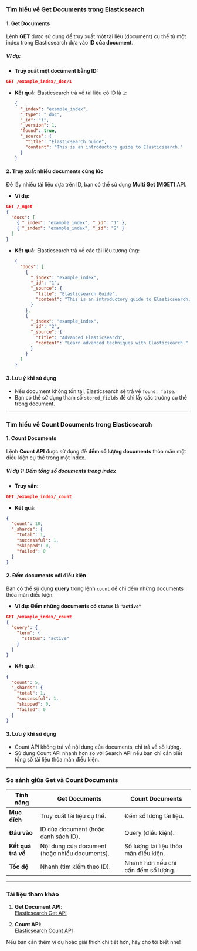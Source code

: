 ### **Tìm hiểu về Get Documents trong Elasticsearch**

#### **1. Get Documents**
Lệnh **GET** được sử dụng để truy xuất một tài liệu (document) cụ thể từ một index trong Elasticsearch dựa vào **ID của document**.

##### **Ví dụ:**
- **Truy xuất một document bằng ID:**
```json
GET /example_index/_doc/1
```

- **Kết quả:**
  Elasticsearch trả về tài liệu có ID là `1`:
  ```json
  {
    "_index": "example_index",
    "_type": "_doc",
    "_id": "1",
    "_version": 1,
    "found": true,
    "_source": {
      "title": "Elasticsearch Guide",
      "content": "This is an introductory guide to Elasticsearch."
    }
  }
  ```

#### **2. Truy xuất nhiều documents cùng lúc**
Để lấy nhiều tài liệu dựa trên ID, bạn có thể sử dụng **Multi Get (MGET)** API.

- **Ví dụ:**
```json
GET /_mget
{
  "docs": [
    { "_index": "example_index", "_id": "1" },
    { "_index": "example_index", "_id": "2" }
  ]
}
```

- **Kết quả:**
  Elasticsearch trả về các tài liệu tương ứng:
  ```json
  {
    "docs": [
      {
        "_index": "example_index",
        "_id": "1",
        "_source": {
          "title": "Elasticsearch Guide",
          "content": "This is an introductory guide to Elasticsearch."
        }
      },
      {
        "_index": "example_index",
        "_id": "2",
        "_source": {
          "title": "Advanced Elasticsearch",
          "content": "Learn advanced techniques with Elasticsearch."
        }
      }
    ]
  }
  ```

#### **3. Lưu ý khi sử dụng**
- Nếu document không tồn tại, Elasticsearch sẽ trả về `found: false`.
- Bạn có thể sử dụng tham số `stored_fields` để chỉ lấy các trường cụ thể trong document.

---

### **Tìm hiểu về Count Documents trong Elasticsearch**

#### **1. Count Documents**
Lệnh **Count API** được sử dụng để **đếm số lượng documents** thỏa mãn một điều kiện cụ thể trong một index.

##### **Ví dụ 1: Đếm tổng số documents trong index**
- **Truy vấn:**
```json
GET /example_index/_count
```
- **Kết quả:**
```json
{
  "count": 10,
  "_shards": {
    "total": 1,
    "successful": 1,
    "skipped": 0,
    "failed": 0
  }
}
```

#### **2. Đếm documents với điều kiện**
Bạn có thể sử dụng **query** trong lệnh `count` để chỉ đếm những documents thỏa mãn điều kiện.

- **Ví dụ: Đếm những documents có `status` là `"active"`**
```json
GET /example_index/_count
{
  "query": {
    "term": {
      "status": "active"
    }
  }
}
```

- **Kết quả:**
```json
{
  "count": 5,
  "_shards": {
    "total": 1,
    "successful": 1,
    "skipped": 0,
    "failed": 0
  }
}
```

#### **3. Lưu ý khi sử dụng**
- Count API không trả về nội dung của documents, chỉ trả về số lượng.
- Sử dụng Count API nhanh hơn so với Search API nếu bạn chỉ cần biết tổng số tài liệu thỏa mãn điều kiện.

---

### **So sánh giữa Get và Count Documents**

| **Tính năng**           | **Get Documents**                              | **Count Documents**                              |
|--------------------------|-----------------------------------------------|------------------------------------------------|
| **Mục đích**            | Truy xuất tài liệu cụ thể.                     | Đếm số lượng tài liệu.                         |
| **Đầu vào**             | ID của document (hoặc danh sách ID).           | Query (điều kiện).                             |
| **Kết quả trả về**       | Nội dung của document (hoặc nhiều documents).  | Số lượng tài liệu thỏa mãn điều kiện.          |
| **Tốc độ**              | Nhanh (tìm kiếm theo ID).                      | Nhanh hơn nếu chỉ cần đếm số lượng.            |

---

### **Tài liệu tham khảo**
1. **Get Document API**:  
   [Elasticsearch Get API](https://www.elastic.co/guide/en/elasticsearch/reference/current/docs-get.html)

2. **Count API**:  
   [Elasticsearch Count API](https://www.elastic.co/guide/en/elasticsearch/reference/current/search-count.html)

Nếu bạn cần thêm ví dụ hoặc giải thích chi tiết hơn, hãy cho tôi biết nhé!
